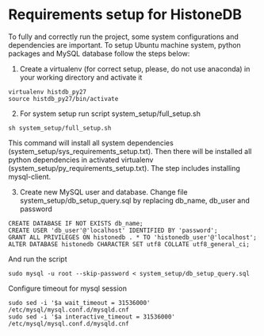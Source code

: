 # Requirements setup for HistoneDB 

To fully and correctly run the project, some system configurations and dependencies are important. To setup Ubuntu machine system, python packages and MySQL database follow the steps below:

1) Create a virtualenv (for correct setup, please, do not use anaconda) in your working directory and activate it
```
virtualenv histdb_py27
source histdb_py27/bin/activate
``` 

2) For system setup run script system_setup/full_setup.sh
```
sh system_setup/full_setup.sh
```
This command will install all system dependencies (system_setup/sys_requirements_setup.txt). Then there will be installed all python dependencies in activated virtualenv (system_setup/py_requirements_setup.txt). The step includes installing mysql-client.

3) Create new MySQL user and database. Change file system_setup/db_setup_query.sql by replacing db_name, db_user and password
```
CREATE DATABASE IF NOT EXISTS db_name;
CREATE USER 'db_user'@'localhost' IDENTIFIED BY 'password';
GRANT ALL PRIVILEGES ON histonedb . * TO 'histonedb_user'@'localhost';
ALTER DATABASE histonedb CHARACTER SET utf8 COLLATE utf8_general_ci;
```
And run the script
```
sudo mysql -u root --skip-password < system_setup/db_setup_query.sql
```

Configure timeout for mysql session
```
sudo sed -i '$a wait_timeout = 31536000' /etc/mysql/mysql.conf.d/mysqld.cnf
sudo sed -i '$a interactive_timeout = 31536000' /etc/mysql/mysql.conf.d/mysqld.cnf
```

